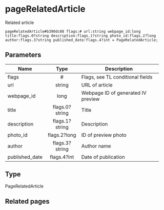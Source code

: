 # pageRelatedArticle
Related article

```
pageRelatedArticle#b390dc08 flags:# url:string webpage_id:long title:flags.0?string description:flags.1?string photo_id:flags.2?long author:flags.3?string published_date:flags.4?int = PageRelatedArticle;
```

## Parameters
| Name | Type | Description |
| ---- | :----: | ----------- |
| flags | # | Flags, see TL conditional fields |
| url | string | URL of article |
| webpage_id | long | Webpage ID of generated IV preview |
| title | flags.0?string | Title |
| description | flags.1?string | Description |
| photo_id | flags.2?long | ID of preview photo |
| author | flags.3?string | Author name |
| published_date | flags.4?int | Date of publication |


## Type
PageRelatedArticle

## Related pages
